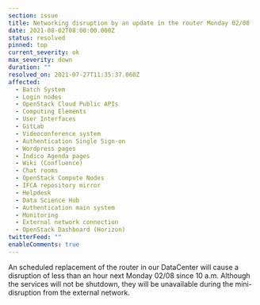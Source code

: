 ```yaml
---
section: issue
title: Networking disruption by an update in the router Monday 02/08
date: 2021-08-02T08:00:00.000Z
status: resolved
pinned: top
current_severity: ok
max_severity: down
duration: ""
resolved_on: 2021-07-27T11:35:37.060Z
affected:
  - Batch System
  - Login nodes
  - OpenStack Cloud Public APIs
  - Computing Elements
  - User Interfaces
  - GitLab
  - Videoconference system
  - Authentication Single Sign-on
  - Wordpress pages
  - Indico Agenda pages
  - Wiki (Confluence)
  - Chat rooms
  - OpenStack Compute Nodes
  - IFCA repository mirror
  - Helpdesk
  - Data Science Hub
  - Authentication main system
  - Monitoring
  - External network connection
  - OpenStack Dashboard (Horizon)
twitterFeed: ""
enableComments: true
---
```

An scheduled replacement of the router in our DataCenter will cause a disruption of less than an hour next Monday 02/08 since 10 a.m. Although the services will not be shutdown, they will be unavailable during the mini-disruption from the external network.
